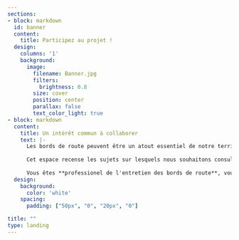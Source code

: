 ```yaml
---
sections:
- block: markdown
  id: banner
  content:
    title: Participez au projet !     
  design:
    columns: '1'
    background: 
      image: 
        filename: Banner.jpg
        filters:
          brightness: 0.8
        size: cover
        position: center  
        parallax: false
        text_color_light: true
- block: markdown
  content:    
    title: Un intérêt commun à collaborer
    text: |-
      Les bords de route peuvent être un atout essentiel de notre territoire et il est important de mieux les connaître afin de préserver et valoriser les services et externalités qu’ils nous rendent. La chaire a pour vocation d’être un espace d’échange, de restitution et de mise à disposition des connaissances. **Si vous partagez cette vision, n’hésitez pas à nous rejoindre et à contribuer**. 
      
      Cet espace recense les sujets sur lesquels nous souhaitons consulter les experts et acteurs du territoire sur différentes thématiques. Vous pouvez également nous proposer des sujets de consultation.
      
      Vous êtes **professionel de l'entretien des bords de route**, vous pouvez actuellement contribuer aux projets suivants:    
  design:
    background:
      color: 'white'
    spacing:
      padding: ["50px", "0", "20px", "0"]    

title: ""
type: landing
---
```






